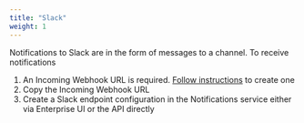 ```yaml
---
title: "Slack"
weight: 1
---
```


Notifications to Slack are in the form of messages to a channel. To receive notifications

1. An Incoming Webhook URL is required. [Follow instructions](https://api.slack.com/messaging/webhooks) to create one
2. Copy the Incoming Webhook URL
3. Create a Slack endpoint configuration in the Notifications service either via Enterprise UI or the API directly
